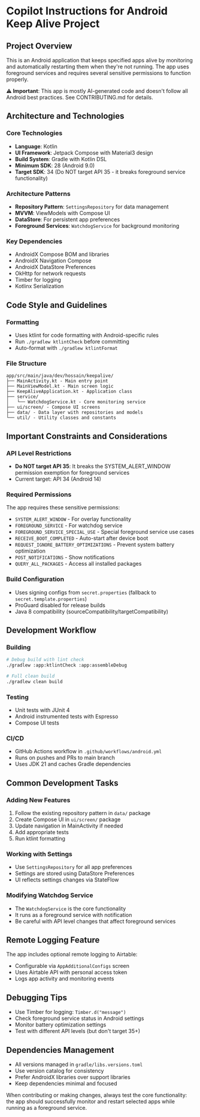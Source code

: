 # Copilot Instructions for Android Keep Alive Project

## Project Overview
This is an Android application that keeps specified apps alive by monitoring and automatically restarting them when they're not running. The app uses foreground services and requires several sensitive permissions to function properly.

**⚠️ Important**: This app is mostly AI-generated code and doesn't follow all Android best practices. See CONTRIBUTING.md for details.

## Architecture and Technologies

### Core Technologies
- **Language**: Kotlin
- **UI Framework**: Jetpack Compose with Material3 design
- **Build System**: Gradle with Kotlin DSL
- **Minimum SDK**: 28 (Android 9.0)
- **Target SDK**: 34 (Do NOT target API 35 - it breaks foreground service functionality)

### Architecture Patterns
- **Repository Pattern**: `SettingsRepository` for data management
- **MVVM**: ViewModels with Compose UI
- **DataStore**: For persistent app preferences
- **Foreground Services**: `WatchdogService` for background monitoring

### Key Dependencies
- AndroidX Compose BOM and libraries
- AndroidX Navigation Compose
- AndroidX DataStore Preferences
- OkHttp for network requests
- Timber for logging
- Kotlinx Serialization

## Code Style and Guidelines

### Formatting
- Uses ktlint for code formatting with Android-specific rules
- Run `./gradlew ktlintCheck` before committing
- Auto-format with `./gradlew ktlintFormat`

### File Structure
```
app/src/main/java/dev/hossain/keepalive/
├── MainActivity.kt - Main entry point
├── MainViewModel.kt - Main screen logic
├── KeepAliveApplication.kt - Application class
├── service/
│   └── WatchdogService.kt - Core monitoring service
├── ui/screen/ - Compose UI screens
├── data/ - Data layer with repositories and models
└── util/ - Utility classes and constants
```

## Important Constraints and Considerations

### API Level Restrictions
- **Do NOT target API 35**: It breaks the SYSTEM_ALERT_WINDOW permission exemption for foreground services
- Current target: API 34 (Android 14)

### Required Permissions
The app requires these sensitive permissions:
- `SYSTEM_ALERT_WINDOW` - For overlay functionality
- `FOREGROUND_SERVICE` - For watchdog service
- `FOREGROUND_SERVICE_SPECIAL_USE` - Special foreground service use cases
- `RECEIVE_BOOT_COMPLETED` - Auto-start after device boot
- `REQUEST_IGNORE_BATTERY_OPTIMIZATIONS` - Prevent system battery optimization
- `POST_NOTIFICATIONS` - Show notifications
- `QUERY_ALL_PACKAGES` - Access all installed packages

### Build Configuration
- Uses signing configs from `secret.properties` (fallback to `secret.template.properties`)
- ProGuard disabled for release builds
- Java 8 compatibility (sourceCompatibility/targetCompatibility)

## Development Workflow

### Building
```bash
# Debug build with lint check
./gradlew :app:ktlintCheck :app:assembleDebug

# Full clean build
./gradlew clean build
```

### Testing
- Unit tests with JUnit 4
- Android instrumented tests with Espresso
- Compose UI tests

### CI/CD
- GitHub Actions workflow in `.github/workflows/android.yml`
- Runs on pushes and PRs to main branch
- Uses JDK 21 and caches Gradle dependencies

## Common Development Tasks

### Adding New Features
1. Follow the existing repository pattern in `data/` package
2. Create Compose UI in `ui/screen/` package
3. Update navigation in MainActivity if needed
4. Add appropriate tests
5. Run ktlint formatting

### Working with Settings
- Use `SettingsRepository` for all app preferences
- Settings are stored using DataStore Preferences
- UI reflects settings changes via StateFlow

### Modifying Watchdog Service
- The `WatchdogService` is the core functionality
- It runs as a foreground service with notification
- Be careful with API level changes that affect foreground services

## Remote Logging Feature
The app includes optional remote logging to Airtable:
- Configurable via `AppAdditionalConfigs` screen
- Uses Airtable API with personal access token
- Logs app activity and monitoring events

## Debugging Tips
- Use Timber for logging: `Timber.d("message")`
- Check foreground service status in Android settings
- Monitor battery optimization settings
- Test with different API levels (but don't target 35+)

## Dependencies Management
- All versions managed in `gradle/libs.versions.toml`
- Use version catalog for consistency
- Prefer AndroidX libraries over support libraries
- Keep dependencies minimal and focused

When contributing or making changes, always test the core functionality: the app should successfully monitor and restart selected apps while running as a foreground service.